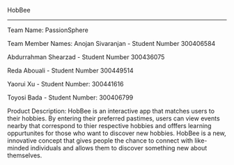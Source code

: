 HobBee
*****

Team Name: PassionSphere

Team Member Names:
Anojan Sivaranjan - Student Number 300406584

Abdurrahman Shearzad - Student Number 300436075

Reda Abouali - Student Number 300449514

Yaorui Xu - Student Number: 300441616

Toyosi Bada - Student Number: 300406799

Product Description: HobBee is an interactive app that matches users to their hobbies. By entering their preferred pastimes, users can view events nearby that correspond to thier respective hobbies and offfers learning oppurtunites for those who want to discover new hobbies. HobBee is a new, innovative concept that gives people the chance to connect with like-minded individuals and allows them to discover something new about themselves.
